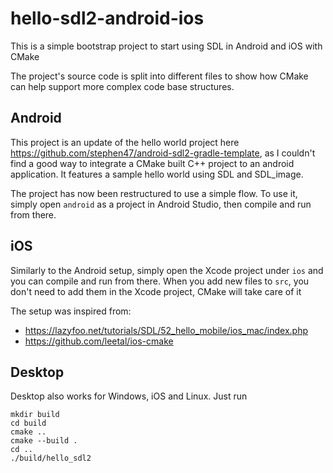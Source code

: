 # hello-sdl2-android-ios

This is a simple bootstrap project to start using SDL in Android and iOS with CMake

The project's source code is split into different files to show how CMake can help support more complex code base structures.

## Android
This project is an update of the hello world project here https://github.com/stephen47/android-sdl2-gradle-template, as I couldn't find a good way to integrate a CMake built C++ project to an android application.
It features a sample hello world using SDL and SDL_image.

The project has now been restructured to use a simple flow. To use it, simply open `android` as a project in Android Studio, then compile and run from there.

## iOS
Similarly to the Android setup, simply open the Xcode project under `ios` and you can compile and run from there.
When you add new files to `src`, you don't need to add them in the Xcode project, CMake will take care of it

The setup was inspired from:
- https://lazyfoo.net/tutorials/SDL/52_hello_mobile/ios_mac/index.php
- https://github.com/leetal/ios-cmake

## Desktop
Desktop also works for Windows, iOS and Linux. Just run

```
mkdir build
cd build
cmake ..
cmake --build .
cd ..
./build/hello_sdl2
```